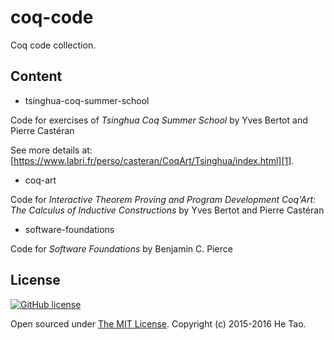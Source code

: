 # coq-code

Coq code collection.

Content
-------

+ tsinghua-coq-summer-school

Code for exercises of _Tsinghua Coq Summer School_ by Yves Bertot and Pierre Castéran

See more details at: [https://www.labri.fr/perso/casteran/CoqArt/Tsinghua/index.html][1].

+ coq-art

Code for _Interactive Theorem Proving and Program Development Coq'Art: The Calculus of Inductive Constructions_ by Yves Bertot and Pierre Castéran

+ software-foundations

Code for _Software Foundations_ by Benjamin C. Pierce

License
-------

[![GitHub license](https://img.shields.io/badge/license-MIT-blue.svg)](https://raw.githubusercontent.com/sighingnow/coq-code/master/LICENSE)

Open sourced under [The MIT License](LICENSE). Copyright (c) 2015-2016 He Tao.



<!--links-->

[1]: https://www.labri.fr/perso/casteran/CoqArt/Tsinghua/index.html


